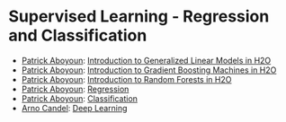 # Supervised Learning - Regression and Classification

 * [Patrick Aboyoun](http://h2o.ai/team/patrick-aboyoun/): [Introduction to Generalized Linear Models in H2O](generalized_linear_models.html)
 * [Patrick Aboyoun](http://h2o.ai/team/patrick-aboyoun/): [Introduction to Gradient Boosting Machines in H2O](gradient_boosted_machines.html)
 * [Patrick Aboyoun](http://h2o.ai/team/patrick-aboyoun/): [Introduction to Random Forests in H2O](random_forests.html)
 * [Patrick Aboyoun](http://h2o.ai/team/patrick-aboyoun/): [Regression](regression.html)
 * [Patrick Aboyoun](http://h2o.ai/team/patrick-aboyoun/): [Classification](classification.html)
 * [Arno Candel](http://h2o.ai/team/arno-candel/): [Deep Learning](deep_learning.html)
